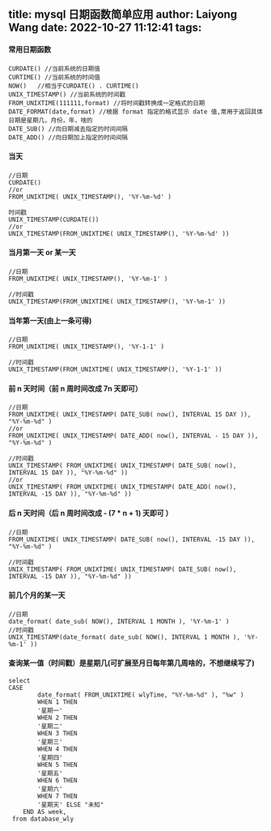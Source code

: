 title: mysql 日期函数简单应用
author: Laiyong Wang
date: 2022-10-27 11:12:41
tags:
---
#### 常用日期函数
```
CURDATE() //当前系统的日期值
CURTIME() //当前系统的时间值
NOW()   //相当于CURDATE() . CURTIME()
UNIX_TIMESTAMP() //当前系统的时间戳
FROM_UNIXTIME(111111,format) //将时间戳转换成一定格式的日期
DATE_FORMAT(date,format) //根据 format 指定的格式显示 date 值,常用于返回具体日期是星期几，月份，年，啥的
DATE_SUB() //向日期减去指定的时间间隔
DATE_ADD() //向日期加上指定的时间间隔
```
#### 当天
```
//日期
CURDATE()
//or
FROM_UNIXTIME( UNIX_TIMESTAMP(), '%Y-%m-%d' )

时间戳
UNIX_TIMESTAMP(CURDATE())
//or
UNIX_TIMESTAMP(FROM_UNIXTIME( UNIX_TIMESTAMP(), '%Y-%m-%d' ))
```
#### 当月第一天 or 某一天
```
//日期
FROM_UNIXTIME( UNIX_TIMESTAMP(), '%Y-%m-1' )

//时间戳
UNIX_TIMESTAMP(FROM_UNIXTIME( UNIX_TIMESTAMP(), '%Y-%m-1' ))
```
#### 当年第一天(由上一条可得)
```
//日期
FROM_UNIXTIME( UNIX_TIMESTAMP(), '%Y-1-1' )

//时间戳
UNIX_TIMESTAMP(FROM_UNIXTIME( UNIX_TIMESTAMP(), '%Y-1-1' ))
```
#### 前 n 天时间（前 n 周时间改成 7n 天即可）
``` 
//日期
FROM_UNIXTIME( UNIX_TIMESTAMP( DATE_SUB( now(), INTERVAL 15 DAY )), "%Y-%m-%d" )
//or
FROM_UNIXTIME( UNIX_TIMESTAMP( DATE_ADD( now(), INTERVAL - 15 DAY )), "%Y-%m-%d" )

//时间戳
UNIX_TIMESTAMP( FROM_UNIXTIME( UNIX_TIMESTAMP( DATE_SUB( now(), INTERVAL 15 DAY )), "%Y-%m-%d" ))
//or
UNIX_TIMESTAMP( FROM_UNIXTIME( UNIX_TIMESTAMP( DATE_ADD( now(), INTERVAL -15 DAY )), "%Y-%m-%d" ))
```
#### 后 n 天时间（后 n 周时间改成 - (7 * n + 1) 天即可 ）
```
//日期
FROM_UNIXTIME( UNIX_TIMESTAMP( DATE_SUB( now(), INTERVAL -15 DAY )), "%Y-%m-%d" )

//时间戳
UNIX_TIMESTAMP( FROM_UNIXTIME( UNIX_TIMESTAMP( DATE_SUB( now(), INTERVAL -15 DAY )), "%Y-%m-%d" ))
```
#### 前几个月的某一天
```
//日期
date_format( date_sub( NOW(), INTERVAL 1 MONTH ), '%Y-%m-1' )
//时间戳
UNIX_TIMESTAMP(date_format( date_sub( NOW(), INTERVAL 1 MONTH ), '%Y-%m-1' )) 
```
#### 查询某一值（时间戳）是星期几(可扩展至月日每年第几周啥的，不想继续写了)
```
select 
CASE
		date_format( FROM_UNIXTIME( wlyTime, "%Y-%m-%d" ), "%w" ) 
		WHEN 1 THEN
		'星期一' 
		WHEN 2 THEN
		'星期二' 
		WHEN 3 THEN
		'星期三' 
		WHEN 4 THEN
		'星期四' 
		WHEN 5 THEN
		'星期五' 
		WHEN 6 THEN
		'星期六' 
		WHEN 7 THEN
		'星期天' ELSE "未知" 
	END AS week,
 from database_wly
 ```